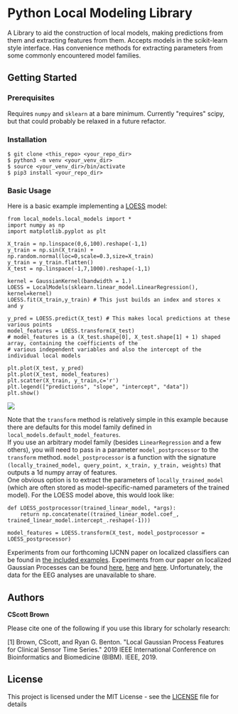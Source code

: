 # Python Local Modeling Library

A Library to aid the construction of local models, making predictions from them and extracting features from them.
Accepts models in the scikit-learn style interface.
Has convenience methods for extracting parameters from some commonly encountered model families.

## Getting Started

### Prerequisites

Requires `numpy` and `sklearn` at a bare minimum.  Currently "requires" scipy, but that could probably be relaxed in a future refactor.

### Installation

``` 
$ git clone <this_repo> <your_repo_dir>
$ python3 -m venv <your_venv_dir>
$ source <your_venv_dir>/bin/activate
$ pip3 install <your_repo_dir>
```

### Basic Usage

Here is a basic example implementing a [LOESS][1] model:

```
from local_models.local_models import *
import numpy as np
import matplotlib.pyplot as plt

X_train = np.linspace(0,6,100).reshape(-1,1)
y_train = np.sin(X_train) + np.random.normal(loc=0,scale=0.3,size=X_train)
y_train = y_train.flatten()
X_test = np.linspace(-1,7,1000).reshape(-1,1)

kernel = GaussianKernel(bandwidth = 1.)
LOESS = LocalModels(sklearn.linear_model.LinearRegression(), kernel=kernel)
LOESS.fit(X_train,y_train) # This just builds an index and stores x and y

y_pred = LOESS.predict(X_test) # This makes local predictions at these various points
model_features = LOESS.transform(X_test) 
# model_features is a (X_test.shape[0], X_test.shape[1] + 1) shaped array, containing the coefficients of the
# various independent variables and also the intercept of the individual local models

plt.plot(X_test, y_pred)
plt.plot(X_test, model_features)
plt.scatter(X_train, y_train,c='r')
plt.legend(["predictions", "slope", "intercept", "data"])
plt.show()
```

![](https://i.stack.imgur.com/dfXQV.png)

Note that the `transform` method is relatively simple in this example because there are defaults for this model family defined in `local_models.default_model_features`.  
If you use an arbitrary model family (besides `LinearRegression` and a few others), you will need to pass in a parameter `model_postprocessor` to the `transform` method.
`model_postprocessor` is a function with the signature `(locally_trained_model, query_point, x_train, y_train, weights)` that outputs a 1d numpy array of features.  
One obvious option is to extract the parameters of `locally_trained_model` (which are often stored as model-specific-named parameters of the trained model).
For the LOESS model above, this would look like:

``` 
def LOESS_postprocessor(trained_linear_model, *args):
    return np.concatenate((trained_linear_model.coef_, trained_linear_model.intercept_.reshape(-1)))

model_features = LOESS.transform(X_test, model_postprocessor = LOESS_postprocessor) 
```

Experiments from our forthcoming IJCNN paper on localized classifiers can be found in [the included examples](examples/local_iterated_svm_moons.ipynb).
Experiments from our paper on localized Gaussian Processes can be found [here](https://github.com/csbrown/pylomo/blob/master/examples/local_gpr_contrived_period.ipynb), [here](examples/Activity_recognition_gpr.ipynb) and [here](examples/Todd_eeg_local_gpr_all.ipynb).  Unfortunately, the data for the EEG analyses are unavailable to share.

## Authors

**CScott Brown**

Please cite one of the following if you use this library for scholarly research:

\[1\] Brown, CScott, and Ryan G. Benton. "Local Gaussian Process Features for Clinical Sensor Time Series." 2019 IEEE International Conference on Bioinformatics and Biomedicine (BIBM). IEEE, 2019.

## License

This project is licensed under the MIT License - see the [LICENSE](LICENSE) file for details





[1]: https://en.wikipedia.org/wiki/Local_regression 
